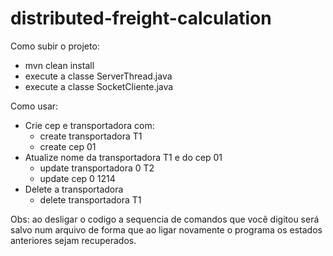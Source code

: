 # distributed-freight-calculation

Como subir o projeto:
 - mvn clean install
 - execute a classe ServerThread.java
 - execute a classe SocketCliente.java
 
Como usar:
 - Crie cep e transportadora com:
    + create transportadora T1
    + create cep 01
 - Atualize nome da transportadora T1 e do cep 01
    +  update transportadora 0 T2
    +  update cep 0 1214
  - Delete a transportadora
    + delete transportadora T1
 
 Obs: ao desligar o codigo a sequencia de comandos que você digitou será salvo num arquivo de forma que 
 ao ligar novamente o programa os estados anteriores sejam recuperados.
 
     